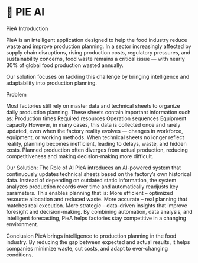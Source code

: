 # 🥧 PIE AI

PieA
Introduction

PieA is an intelligent application designed to help the food industry reduce waste and improve production planning. In a sector increasingly affected by supply chain disruptions, rising production costs, regulatory pressures, and sustainability concerns, food waste remains a critical issue — with nearly 30% of global food production wasted annually.

Our solution focuses on tackling this challenge by bringing intelligence and adaptability into production planning.

Problem

Most factories still rely on master data and technical sheets to organize daily production planning. These sheets contain important information such as:
Production times
Required resources
Operation sequences
Equipment capacity
However, in many cases, this data is collected once and rarely updated, even when the factory reality evolves — changes in workforce, equipment, or working methods.
When technical sheets no longer reflect reality, planning becomes inefficient, leading to delays, waste, and hidden costs. Planned production often diverges from actual production, reducing competitiveness and making decision-making more difficult.

Our Solution: The Role of AI
PieA introduces an AI-powered system that continuously updates technical sheets based on the factory’s own historical data.
Instead of depending on outdated static information, the system analyzes production records over time and automatically readjusts key parameters.
This enables planning that is:
More efficient – optimized resource allocation and reduced waste.
More accurate – real planning that matches real execution.
More strategic – data-driven insights that improve foresight and decision-making.
By combining automation, data analysis, and intelligent forecasting, PieA helps factories stay competitive in a changing environment.


Conclusion
PieA brings intelligence to production planning in the food industry. By reducing the gap between expected and actual results, it helps companies minimize waste, cut costs, and adapt to ever-changing conditions.
